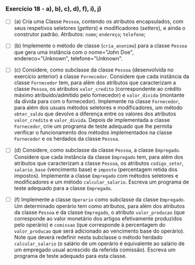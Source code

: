 ### Exercício 18 - a), b), c), d), f), i), j)

 - [ ] (a) Cria uma Classe `Pessoa`, contendo os atributos encapsulados, com seus respetivos seletores (*getters*) e modificadores (*setters*), e ainda o construtor padrão. Atributos: `nome`; `endereço`; `telefone`;

 - [ ] (b) Implemente o método de classe (`cria_anonimo`) para a classe `Pessoa` que gera uma instância com o nome="John Doe", endereco="Unknown", telefone="Unknown".

 - [ ] (c) Considere, como subclasse da classe `Pessoa` (desenvolvida no exercício anterior) a classe `Fornecedor`. Considere que cada instância da classe `Fornecedor` tem, para além dos atributos que caracterizam a classe `Pessoa`, os atributos `valor_credito` (correspondente ao crédito máximo atribuído/admitido pelo fornecedor) e `valor_divida` (montante da dívida para com o fornecedor). Implemente na classe `Fornecedor`, para além dos usuais métodos seletores e modificadores, um método `obter_saldo` que devolve a diferença entre os valores dos atributos `valor_credito` e `valor_divida`. Depois de implementada a classe `Fornecedor`, crie um programa de teste adequado que lhe permita verificar o funcionamento dos métodos implementados na classe `Fornecedor` e os herdados da classe `Pessoa`.

 - [ ] (d) Considere, como subclasse da classe `Pessoa`, a classe `Empregado`. Considere que cada instância da classe `Empregado` tem, para além dos atributos que caracterizam a classe `Pessoa`, os atributos `codigo_setor`, `salario_base` (vencimento base) e `imposto` (percentagem retida dos impostos). Implemente a classe `Empregado` com métodos seletores e modificadores e um método `calcular_salario`. Escreva um programa de teste adequado para a classe `Empregado`.

 - [ ] (f) Implemente a classe `Operario` como subclasse da classe `Empregado`. Um determinado operário tem como atributos, para além dos atributos da classe `Pessoa` e da classe `Empregado`, o atributo `valor_producao` (que corresponde ao valor monetário dos artigos efetivamente produzidos pelo operário) e `comissao` (que corresponde à percentagem do `valor_producao` que será adicionado ao vencimento base do operário). Note que deverá redefinir nesta subclasse o método herdado `calcular_salario` (o salário de um operário é equivalente ao salário de um empregado usual acrescido da referida comissão). Escreva um programa de teste adequado para esta classe.


